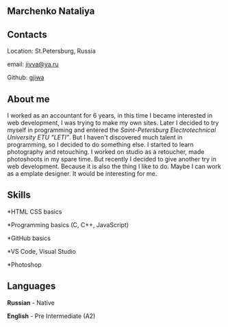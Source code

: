 Marchenko Nataliya
---
Contacts
---

Location: St.Petersburg, Russia

email: jivva@ya.ru

Github: [gjiwa](https://github.com/gjiwa "gjiwa")

About me
---
I worked as an accountant for 6 years, in this time I became interested in web development, I was trying to make my own sites. Later I decided to try myself in programming and entered the *Saint-Petersburg Electrotechnical University ETU “LETI”*. But I haven't discovered much talent in programming, so I decided to do something else. I started to learn photography and retouching. I worked on studio as a retoucher, made photoshoots in my spare time. But recently I decided to give another try in web development. Because it is also the thing I like to do. Maybe I can work as a emplate designer. It would be interesting for me.

Skills
---
*HTML CSS basics

*Programming basics (C, C++, JavaScript)

*GitHub basics

*VS Code, Visual Studio

*Photoshop

Languages
---
**Russian** - Native

**English** - Pre Intermediate (A2)

